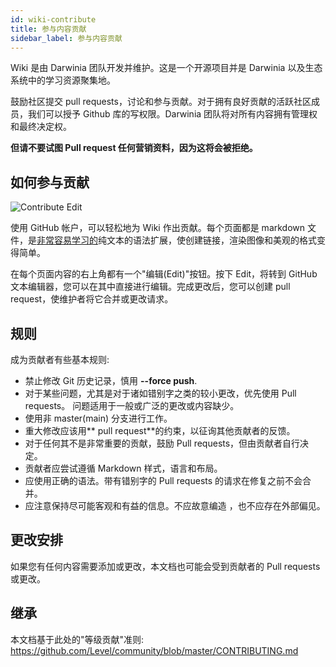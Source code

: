 ```yaml
---
id: wiki-contribute
title: 参与内容贡献
sidebar_label: 参与内容贡献
---
```


Wiki 是由 Darwinia 团队开发并维护。这是一个开源项目并是 Darwinia 以及生态系统中的学习资源聚集地。

鼓励社区提交 pull requests，讨论和参与贡献。对于拥有良好贡献的活跃社区成员，我们可以授予 Github 库的写权限。Darwinia 团队将对所有内容拥有管理权和最终决定权。

**但请不要试图 Pull request 任何营销资料，因为这将会被拒绝。**

## 如何参与贡献

![Contribute Edit](assets/contribute-edit.png)

使用 GitHub 帐户，可以轻松地为 Wiki 作出贡献。每个页面都是 markdown 文件，是[非常容易学习的](https://guides.github.com/features/mastering-markdown/)纯文本的语法扩展，使创建链接，渲染图像和美观的格式变得简单。

在每个页面内容的右上角都有一个"编辑(Edit)"按钮。按下 Edit，将转到 GitHub 文本编辑器，您可以在其中直接进行编辑。完成更改后，您可以创建 pull request，使维护者将它合并或更改请求。

## 规则
成为贡献者有些基本规则:

- 禁止修改 Git 历史记录，慎用 **--force push**.
- 对于某些问题，尤其是对于诸如错别字之类的较小更改，优先使用 Pull requests。 问题适用于一般或广泛的更改或内容缺少。
- 使用非 master(main) 分支进行工作。
- 重大修改应该用** pull request**的约束，以征询其他贡献者的反馈。
- 对于任何其不是非常重要的贡献，鼓励 Pull requests，但由贡献者自行决定。
- 贡献者应尝试遵循 Markdown 样式，语言和布局。
- 应使用正确的语法。带有错别字的 Pull requests 的请求在修复之前不会合并。
- 应注意保持尽可能客观和有益的信息。不应故意编造 ，也不应存在外部偏见。

## 更改安排
如果您有任何内容需要添加或更改，本文档也可能会受到贡献者的 Pull requests 或更改。

## 继承
本文档基于此处的"等级贡献"准则: https://github.com/Level/community/blob/master/CONTRIBUTING.md
